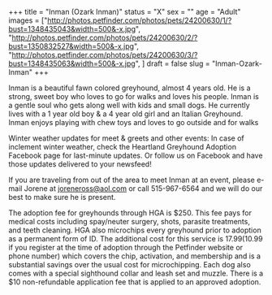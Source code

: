 +++
title = "Inman (Ozark Inman)"
status = "X"
sex = ""
age = "Adult"
images = ["http://photos.petfinder.com/photos/pets/24200630/1/?bust=1348435043&width=500&-x.jpg",
"http://photos.petfinder.com/photos/pets/24200630/2/?bust=1350832527&width=500&-x.jpg",
"http://photos.petfinder.com/photos/pets/24200630/3/?bust=1348435063&width=500&-x.jpg",
]
draft = false
slug = "Inman-Ozark-Inman"
+++

Inman is a beautiful fawn colored greyhound, almost 4 years old.  He is a strong, sweet boy who loves to go for walks and loves his people. Inman is a gentle soul who gets along well with kids and small dogs.  He currently lives with a 1 year old boy & a 4 year old girl and an Italian Greyhound.  Inman enjoys playing with chew toys and loves to go outside and for walks


Winter weather updates for meet & greets and other events: In  case of inclement winter weather, check the Heartland Greyhound  Adoption Facebook page for last-minute updates. Or follow us on Facebook  and have those updates delivered to your newsfeed!


If you are traveling from out of the area to meet Inman at an event, please e-mail Jorene at joreneross@aol.com or call 515-967-6564 and we will do our best to make sure he is present.

The adoption fee for greyhounds through HGA is $250. This fee pays for medical costs including spay/neuter surgery, shots, parasite treatments, and teeth cleaning. HGA also microchips every greyhound prior to adoption as a permanent form of ID. The additional cost for this service is $17.99 ($10.99 if you register at the time of adoption through the Petfinder website or phone number) which covers the chip, activation, and membership and is a substantial savings over the usual cost for microchipping. Each dog also comes with a special sighthound collar and leash set and muzzle. There is a $10 non-refundable application fee that is applied to an approved adoption.

